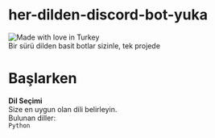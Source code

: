 # her-dilden-discord-bot-yuka
![Made with love in Turkey](https://madewithlove.now.sh/tr?heart=true&colorA=%23e22400&colorB=%23ff4015&template=for-the-badge)<br />
Bir sürü dilden basit botlar sizinle, tek projede
<br />
# Başlarken
**Dil Seçimi**<br />
Size en uygun olan dili belirleyin.<br />
Bulunan diller:<br />
`Python`<br />
